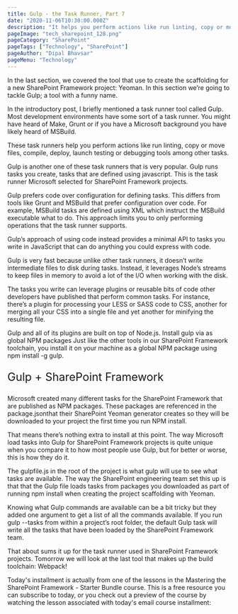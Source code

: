 ```yaml
---
title: Gulp - the Task Runner, Part 7
date: "2020-11-06T10:30:00.000Z"
description: "It helps you perform actions like run linting, copy or move files, compile, deploy, launch testing or debugging tools among other tasks."
pageImage: "tech_sharepoint_128.png"
pageCategory: "SharePoint"
pageTags: ["Technology", "SharePoint"]
pageAuthor: "Dipal Bhavsar"
pageMenu: "Technology"
---
```


In the last section, we covered the tool that use to create the scaffolding for a new SharePoint Framework project: Yeoman. In this section we’re going to tackle Gulp; a tool with a funny name.

In the introductory post, I briefly mentioned a task runner tool called Gulp. Most development environments have some sort of a task runner. You might have heard of Make, Grunt or if you have a Microsoft background you have likely heard of MSBuild.

These task runners help you perform actions like run linting, copy or move files, compile, deploy, launch testing or debugging tools among other tasks.

Gulp is another one of these task runners that is very popular. Gulp runs tasks you create, tasks that are defined using javascript. This is the task runner Microsoft selected for SharePoint Framework projects.
 
Gulp prefers code over configuration for defining tasks. This differs from tools like Grunt and MSBuild that prefer configuration over code. For example, MSBuild tasks are defined using XML which instruct the MSBuild executable what to do. This approach limits you to only performing operations that the task runner supports.

Gulp’s approach of using code instead provides a minimal API to tasks you write in JavaScript that can do anything you could express with code.

Gulp is very fast because unlike other task runners, it doesn’t write intermediate files to disk during tasks. Instead, it leverages Node’s streams to keep files in memory to avoid a lot of the I/O when working with the disk.

The tasks you write can leverage plugins or reusable bits of code other developers have published that perform common tasks. For instance, there’s a plugin for processing your LESS or SASS code to CSS, another for merging all your CSS into a single file and yet another for minifying the resulting file.

Gulp and all of its plugins are built on top of Node.js. Install gulp via as global NPM packages
Just like the other tools in our SharePoint Framework toolchain, you install it on your machine as a global NPM package using npm install -g gulp.

<p style="font-size: 25px;">Gulp + SharePoint Framework</p>

Microsoft created many different tasks for the SharePoint Framework that are published as NPM packages. These packages are referenced in the package.jsonthat their SharePoint Yeoman generator creates so they will be downloaded to your project the first time you run NPM install.

That means there’s nothing extra to install at this point. The way Microsoft load tasks into Gulp for SharePoint Framework projects is quite unique when you compare it to how most people use Gulp, but for better or worse, this is how they do it.

The gulpfile.js in the root of the project is what gulp will use to see what tasks are available. The way the SharePoint engineering team set this up is that that the Gulp file loads tasks from packages you downloaded as part of running npm install when creating the project scaffolding with Yeoman.

Knowing what Gulp commands are available can be a bit tricky but they added one argument to get a list of all the commands available. If you run gulp --tasks from within a project’s root folder, the default Gulp task will write all the tasks that have been loaded by the SharePoint Framework team.

That about sums it up for the task runner used in SharePoint Framework projects. Tomorrow we will look at the last tool that makes up the build toolchain: Webpack!

Today's installment is actually from one of the lessons in the Mastering the SharePoint Framework - Starter Bundle course. This is a free resource you can subscribe to today, or you check out a preview of the course by watching the lesson associated with today's email course installment:
